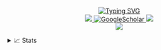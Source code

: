 <p align="center">
  <a href="https://github.com/NotYuSheng">
      <img src="https://readme-typing-svg.demolab.com?font=Georgia&size=18&duration=2000&pause=100&multiline=true&width=500&height=80&lines=Yu+Sheng;Researcher+%7C+App+Developer;Web+%7C+AI+%7C+Cyber+Security" alt="Typing SVG" />
  </a>
  <br/>
  
  <a href="https://www.linkedin.com/in/yu-sheng-o/">
      <img src="https://img.shields.io/badge/-Linkedin-blue?style=flat-square&logo=linkedin">
  </a>
  <a href='https://scholar.google.com/citations?&user=hF0-7VEAAAAJ' target="_blank">
      <img alt='GoogleScholar' src='https://img.shields.io/badge/Scholar-100000?style=flat&logo=GoogleScholar&logoColor=white&&color=0181FF'>
  </a>
  <a href="https://github.com/NotYuSheng">
      <img src="https://komarev.com/ghpvc/?username=notyusheng&label=Visitors&color=0e75b6&style=flat"/>
  </a>
  <br/>
  
  <a href="https://github.com/NotYuSheng">
      <img src="https://github-stats-alpha.vercel.app/api?username=NotYuSheng&cc=22272e&tc=37BCF6&ic=fff&bc=0000">
  </a>
</p>

<details>
  <summary>📈 Stats</summary>
  <br>
  
  <div align="center">
    
  ![](http://github-profile-summary-cards.vercel.app/api/cards/profile-details?username=NotYuSheng&theme=react)
  ![](http://github-profile-summary-cards.vercel.app/api/cards/repos-per-language?username=NotYuSheng&theme=react) 
  ![](http://github-profile-summary-cards.vercel.app/api/cards/productive-time?username=NotYuSheng&theme=react&utcOffset=8)
  <!--![](http://github-profile-summary-cards.vercel.app/api/cards/most-commit-language?username=NotYuSheng&theme=dark)-->

  <!--![](https://github-contributor-stats.vercel.app/api?username=NotYuSheng&limit=5&theme=dark&combine_all_yearly_contributions=true)-->

  <!--![Python](https://img.shields.io/badge/python-3670A0?style=flat&logo=python&logoColor=ffdd54) ![CSS3](https://img.shields.io/badge/css3-%231572B6.svg?style=flat&logo=css3&logoColor=white) ![C](https://img.shields.io/badge/c-%2300599C.svg?style=flat&logo=c&logoColor=white) ![C++](https://img.shields.io/badge/c++-%2300599C.svg?style=flat&logo=c%2B%2B&logoColor=white) ![JavaScript](https://img.shields.io/badge/javascript-%23323330.svg?style=flat&logo=javascript&logoColor=%23F7DF1E) ![Java](https://img.shields.io/badge/java-%23ED8B00.svg?style=flat&logo=openjdk&logoColor=white) ![HTML5](https://img.shields.io/badge/html5-%23E34F26.svg?style=flat&logo=html5&logoColor=white) ![TypeScript](https://img.shields.io/badge/typescript-%23007ACC.svg?style=flat&logo=typescript&logoColor=white) ![AWS](https://img.shields.io/badge/AWS-%23FF9900.svg?style=flat&logo=amazon-aws&logoColor=white) ![Firebase](https://img.shields.io/badge/firebase-%23039BE5.svg?style=flat&logo=firebase) ![GithubPages](https://img.shields.io/badge/github%20pages-121013?style=flat&logo=github&logoColor=white) ![Vercel](https://img.shields.io/badge/vercel-%23000000.svg?style=flat&logo=vercel&logoColor=white) ![Netlify](https://img.shields.io/badge/netlify-%23000000.svg?style=flat&logo=netlify&logoColor=#00C7B7) ![Google Cloud](https://img.shields.io/badge/GoogleCloud-%234285F4.svg?style=flat&logo=google-cloud&logoColor=white) ![Django](https://img.shields.io/badge/django-%23092E20.svg?style=flat&logo=django&logoColor=white) ![Express.js](https://img.shields.io/badge/express.js-%23404d59.svg?style=flat&logo=express&logoColor=%2361DAFB) ![Flask](https://img.shields.io/badge/flask-%23000.svg?style=flat&logo=flask&logoColor=white) ![Green Sock](https://img.shields.io/badge/green%20sock-88CE02?style=flat&logo=greensock&logoColor=white) ![NPM](https://img.shields.io/badge/NPM-%23CB3837.svg?style=flat&logo=npm&logoColor=white) ![Next JS](https://img.shields.io/badge/Next-black?style=flat&logo=next.js&logoColor=white) ![NodeJS](https://img.shields.io/badge/node.js-6DA55F?style=flat&logo=node.js&logoColor=white) ![React](https://img.shields.io/badge/react-%2320232a.svg?style=flat&logo=react&logoColor=%2361DAFB) ![React Router](https://img.shields.io/badge/React_Router-CA4245?style=flat&logo=react-router&logoColor=white) ![Socket.io](https://img.shields.io/badge/Socket.io-black?style=flat&logo=socket.io&badgeColor=010101) ![Badge Name](https://img.shields.io/badge/tRPC-%232596BE.svg?style=flat&logo=tRPC&logoColor=white) ![Three js](https://img.shields.io/badge/threejs-black?style=flat&logo=three.js&logoColor=white) ![TailwindCSS](https://img.shields.io/badge/tailwindcss-%2338B2AC.svg?style=flat&logo=tailwind-css&logoColor=white) ![Vite](https://img.shields.io/badge/vite-%23646CFF.svg?style=flat&logo=vite&logoColor=white) ![MongoDB](https://img.shields.io/badge/MongoDB-%234ea94b.svg?style=flat&logo=mongodb&logoColor=white) ![MySQL](https://img.shields.io/badge/mysql-4479A1.svg?style=flat&logo=mysql&logoColor=white) ![Postgres](https://img.shields.io/badge/postgres-%23316192.svg?style=flat&logo=postgresql&logoColor=white) ![Supabase](https://img.shields.io/badge/Supabase-3ECF8E?style=flat&logo=supabase&logoColor=white) ![Prisma](https://img.shields.io/badge/Prisma-3982CE?style=flat&logo=Prisma&logoColor=white) ![Figma](https://img.shields.io/badge/figma-%23F24E1E.svg?style=flat&logo=figma&logoColor=white) ![Adobe Photoshop](https://img.shields.io/badge/adobe%20photoshop-%2331A8FF.svg?style=flat&logo=adobe%20photoshop&logoColor=white) ![Adobe Lightroom](https://img.shields.io/badge/Adobe%20Lightroom-31A8FF.svg?style=flat&logo=Adobe%20Lightroom&logoColor=white) ![Framer](https://img.shields.io/badge/Framer-black?style=flat&logo=framer&logoColor=blue) ![Pandas](https://img.shields.io/badge/pandas-%23150458.svg?style=flat&logo=pandas&logoColor=white) ![NumPy](https://img.shields.io/badge/numpy-%23013243.svg?style=flat&logo=numpy&logoColor=white) ![scikit-learn](https://img.shields.io/badge/scikit--learn-%23F7931E.svg?style=flat&logo=scikit-learn&logoColor=white) ![Git](https://img.shields.io/badge/git-%23F05033.svg?style=flat&logo=git&logoColor=white) ![GitHub](https://img.shields.io/badge/github-%23121011.svg?style=flat&logo=github&logoColor=white) ![Notion](https://img.shields.io/badge/Notion-%23000000.svg?style=flat&logo=notion&logoColor=white) ![OpenSea](https://img.shields.io/badge/OpenSea-%232081E2.svg?style=flat&logo=opensea&logoColor=white) ![TOR](https://img.shields.io/badge/tor-%237E4798.svg?style=flat&logo=tor-project&logoColor=white) ![Postman](https://img.shields.io/badge/Postman-FF6C37?style=flat&logo=postman&logoColor=white)-->
  
  </div>
</details>

<!--![GitHub stats](https://github-readme-stats.vercel.app/api?username=NotYuSheng&show_icons=true&theme=dark&include_all_commits=true&count_private=true)
![GitHub Activity](https://github-readme-streak-stats.herokuapp.com/?user=NotYuSheng&theme=dark)
![GitHub trophies](https://github-profile-trophy.vercel.app/?username=NotYuSheng&theme=darkhub)
![Top Langs](https://github-readme-stats.vercel.app/api/top-langs/?username=NotYuSheng&layout=compact)
-->


<!-- ## Programming Languages -->

<!-- Logos from https://seeklogo.com/ -->
<!-- <p align="center">
  <a href="" title="Python"><img src="svgs/Python.svg" height="35" width="auto" /></a>
  &nbsp;
  <a href="" title="C"><img src="svgs/C.svg" height="35" width="auto" /></a>
  &nbsp;
  <a href="" title="C++"><img src="svgs/C++.svg" height="35" width="auto" /></a>
  &nbsp;
  <a href="" title="C#"><img src="svgs/CSharp.svg" height="35" width="auto" /></a>
  &nbsp;
  <a href="" title="Bash"><img src="svgs/Bash.svg" height="35" width="auto" /></a>
  &nbsp;
  <a href="" title="HTML"><img src="svgs/HTML.svg" height="35" width="auto" /></a>
  &nbsp;
  <a href="" title="CSS"><img src="svgs/CSS.svg" height="35" width="auto" /></a>
  &nbsp;
  <a href="" title="JavaScript"><img src="svgs/JavaScript.svg" height="35" width="auto" /></a>
  &nbsp;
  <a href="" title="PHP"><img src="svgs/PHP.svg" height="35" width="auto" /></a>
  &nbsp;
  <a href="" title="Java"><img src="svgs/Java.svg" height="35" width="auto" /></a>
  &nbsp;
  <a href="" title="SQL"><img src="svgs/SQL.svg" height="35" width="auto" /></a>
  &nbsp;
  <a href="" title="XML"><img src="svgs/XML.svg" height="35" width="auto" /></a>
  &nbsp;
-->
<!--   <a href="" title="VMWare"><img src="svgs/VMWare.svg" height="35" width="auto" /></a> -->
<!--
</p>

## Software Application
<p align="center">
  <a href="" title="Bootstrap"><img src="svgs/Bootstrap.svg" height="35" width="auto" /></a>
  &nbsp;
<!--   <a href="" title="React"><img src="svgs/React.svg" height="35" width="auto" /></a>
  &nbsp; -->
<!--
  <a href="" title="Google Cloud Platform"><img src="svgs/Google-Cloud-Platform.svg" height="35" width="auto" /></a>
  &nbsp;
  <a href="" title="Firebase"><img src="svgs/Firebase.svg" height="35" width="auto" /></a>
  &nbsp;
  <a href="" title="Git"><img src="svgs/Git.svg" height="35" width="auto" /></a>
  &nbsp;
  <a href="" title="Fusion 360"><img src="svgs/Fusion-360.svg" height="35" width="auto" /></a>
  &nbsp;    
  <a href="" title="AutoCAD"><img src="svgs/autoCAD.svg" height="35" width="auto" /></a>
  &nbsp;
  <a href="" title="AutoCAD Electrical"><img src="svgs/autoCAD.svg" height="35" width="auto" /></a>
  &nbsp;
  <a href="" title="Unity"><img src="svgs/Unity.svg" height="35" width="auto" /></a>
  &nbsp;
  <a href="" title="Android Studio"><img src="svgs/Android-Studio.svg" height="35" width="auto" /></a>
  &nbsp;
  <a href="" title="Arduino"><img src="svgs/Arduino.svg" height="35" width="auto" /></a>
  &nbsp;
  <a href="" title="Raspberry Pi"><img src="svgs/Raspberry-Pi.svg" height="35" width="auto" /></a>
  &nbsp;
  <a href="" title="Jupyter Notebook"><img src="svgs/Jupyter.svg" height="35" width="auto" /></a>

 </p>
-->
